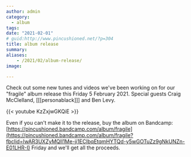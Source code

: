```yaml
---
author: admin
category:
  - album
tags:
date: "2021-02-01"
# guid:http://www.pincushioned.net/?p=304
title: album release
summary:
aliases:
    - /2021/02/album-release/
image:

---
```


Check out some new tunes and videos we've been working on for our "fragile" album release this Friday 5 February 2021. Special guests Craig McClelland, [[[personablack]]] and Ben Levy.

{{< youtube KzZxjwGKQiE >}}

Even if you can't make it to the release, buy the album on Bandcamp: [https://pincushioned.bandcamp.com/album/fragile](https://pincushioned.bandcamp.com/album/fragile?fbclid=IwAR3UXZyMQlI1Me-ji1ECIbqEtqmHYTQd-y5wGOTuZz9gNkUNZn-E01LHR-I) Friday and we'll get all the proceeds.

